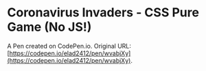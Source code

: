 # Coronavirus Invaders - CSS Pure Game (No JS!)

A Pen created on CodePen.io. Original URL: [https://codepen.io/elad2412/pen/wvabjXy](https://codepen.io/elad2412/pen/wvabjXy).

